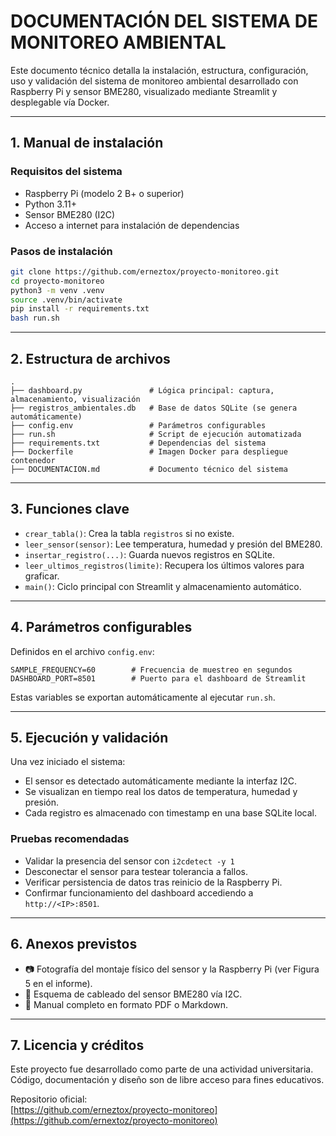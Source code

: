 # DOCUMENTACIÓN DEL SISTEMA DE MONITOREO AMBIENTAL

Este documento técnico detalla la instalación, estructura, configuración, uso y validación del sistema de monitoreo ambiental desarrollado con Raspberry Pi y sensor BME280, visualizado mediante Streamlit y desplegable vía Docker.

---

## 1. Manual de instalación

### Requisitos del sistema

- Raspberry Pi (modelo 2 B+ o superior)
- Python 3.11+
- Sensor BME280 (I2C)
- Acceso a internet para instalación de dependencias

### Pasos de instalación

```bash
git clone https://github.com/erneztox/proyecto-monitoreo.git
cd proyecto-monitoreo
python3 -m venv .venv
source .venv/bin/activate
pip install -r requirements.txt
bash run.sh
```

---

## 2. Estructura de archivos

```plaintext
.
├── dashboard.py               # Lógica principal: captura, almacenamiento, visualización
├── registros_ambientales.db   # Base de datos SQLite (se genera automáticamente)
├── config.env                 # Parámetros configurables
├── run.sh                     # Script de ejecución automatizada
├── requirements.txt           # Dependencias del sistema
├── Dockerfile                 # Imagen Docker para despliegue contenedor
├── DOCUMENTACION.md           # Documento técnico del sistema
```

---

## 3. Funciones clave

- `crear_tabla()`: Crea la tabla `registros` si no existe.
- `leer_sensor(sensor)`: Lee temperatura, humedad y presión del BME280.
- `insertar_registro(...)`: Guarda nuevos registros en SQLite.
- `leer_ultimos_registros(limite)`: Recupera los últimos valores para graficar.
- `main()`: Ciclo principal con Streamlit y almacenamiento automático.

---

## 4. Parámetros configurables

Definidos en el archivo `config.env`:

```env
SAMPLE_FREQUENCY=60        # Frecuencia de muestreo en segundos
DASHBOARD_PORT=8501        # Puerto para el dashboard de Streamlit
```

Estas variables se exportan automáticamente al ejecutar `run.sh`.

---

## 5. Ejecución y validación

Una vez iniciado el sistema:

- El sensor es detectado automáticamente mediante la interfaz I2C.
- Se visualizan en tiempo real los datos de temperatura, humedad y presión.
- Cada registro es almacenado con timestamp en una base SQLite local.

### Pruebas recomendadas

- Validar la presencia del sensor con `i2cdetect -y 1`
- Desconectar el sensor para testear tolerancia a fallos.
- Verificar persistencia de datos tras reinicio de la Raspberry Pi.
- Confirmar funcionamiento del dashboard accediendo a `http://<IP>:8501`.

---

## 6. Anexos previstos

- 📷 Fotografía del montaje físico del sensor y la Raspberry Pi (ver Figura 5 en el informe).
- 📂 Esquema de cableado del sensor BME280 vía I2C.
- 📄 Manual completo en formato PDF o Markdown.

---

## 7. Licencia y créditos

Este proyecto fue desarrollado como parte de una actividad universitaria. Código, documentación y diseño son de libre acceso para fines educativos.

Repositorio oficial:  
[https://github.com/erneztox/proyecto-monitoreo](https://github.com/ernextoz/proyecto-monitoreo)

